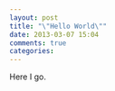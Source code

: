 ```yaml
---
layout: post
title: "\"Hello World\""
date: 2013-03-07 15:04
comments: true
categories: 
---
```


Here I go.
